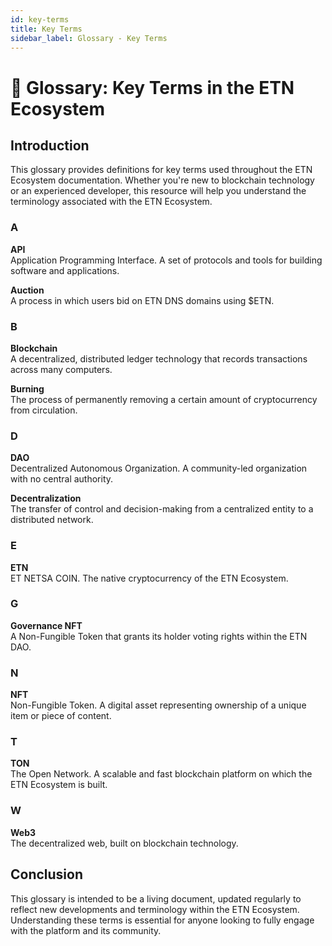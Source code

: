 ```yaml
---
id: key-terms
title: Key Terms
sidebar_label: Glossary - Key Terms
---
```


# 📖 Glossary: Key Terms in the ETN Ecosystem

## Introduction

This glossary provides definitions for key terms used throughout the ETN Ecosystem documentation. Whether you're new to blockchain technology or an experienced developer, this resource will help you understand the terminology associated with the ETN Ecosystem.

### A

**API**  
Application Programming Interface. A set of protocols and tools for building software and applications.

**Auction**  
A process in which users bid on ETN DNS domains using $ETN.

### B

**Blockchain**  
A decentralized, distributed ledger technology that records transactions across many computers.

**Burning**  
The process of permanently removing a certain amount of cryptocurrency from circulation.

### D

**DAO**  
Decentralized Autonomous Organization. A community-led organization with no central authority.

**Decentralization**  
The transfer of control and decision-making from a centralized entity to a distributed network.

### E

**ETN**  
ET NETSA COIN. The native cryptocurrency of the ETN Ecosystem.

### G

**Governance NFT**  
A Non-Fungible Token that grants its holder voting rights within the ETN DAO.

### N

**NFT**  
Non-Fungible Token. A digital asset representing ownership of a unique item or piece of content.

### T

**TON**  
The Open Network. A scalable and fast blockchain platform on which the ETN Ecosystem is built.

### W

**Web3**  
The decentralized web, built on blockchain technology.

## Conclusion

This glossary is intended to be a living document, updated regularly to reflect new developments and terminology within the ETN Ecosystem. Understanding these terms is essential for anyone looking to fully engage with the platform and its community.
